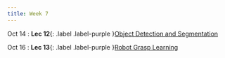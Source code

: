 ```yaml
---
title: Week 7
---
```


Oct 14
: **Lec 12**{: .label .label-purple }[Object Detection and Segmentation]()

Oct 16
: **Lec 13**{: .label .label-purple }[Robot Grasp Learning]()
